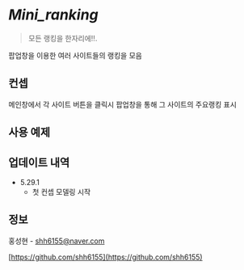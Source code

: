 
# ***Mini_ranking***
> 모든 랭킹을 한자리에!!.  

팝업창을 이용한 여러 사이트들의 랭킹을 모음

## 컨셉
메인창에서 각 사이트 버튼을 클릭시 팝업창을 통해 그 사이트의 주요랭킹 표시





## 사용 예제

## 업데이트 내역

* 5.29.1
    * 첫  컨셉 모델링 시작

## 정보

홍성현 - shh6155@naver.com

[https://github.com/shh6155](https://github.com/shh6155)
